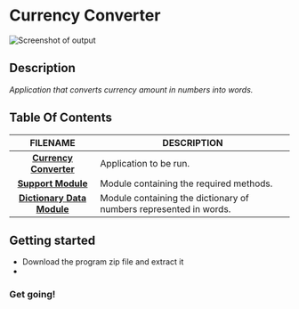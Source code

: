 # **Currency Converter**

![Screenshot of output](https://i.imgur.com/c2GJHLz.png)

## Description
  _Application that converts currency amount in numbers into words._  
 
## Table Of Contents
 FILENAME | DESCRIPTION 
  :---:|--- 
[__Currency Converter__](CurrencyToWords.py)| Application to be run.
[__Support Module__](src/Support_Functions.py)| Module containing the required methods.
[__Dictionary Data Module__](src/Dictionaries.py)| Module containing the dictionary of numbers represented in words.

## Getting started
* Download the program zip file and extract it
* 

### Get going!
